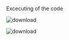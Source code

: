 Excecuting of the code




![download](https://github.com/Fadhaa/Currencies-Price-prediction/assets/18240431/ad421aec-caea-4ccb-8e38-ce6b32484709)












![download](https://github.com/Fadhaa/Currencies-Price-prediction/assets/18240431/abe7f429-b52c-4db2-ac4a-3b78bc6f6138)
